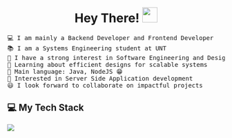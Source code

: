 <h1 align="center">
Hey There!
	<img src="https://media.giphy.com/media/hvRJCLFzcasrR4ia7z/giphy.gif" width="35">
</h1>

<pre>
💻 I am mainly a Backend Developer and Frontend Developer
📚 I am a Systems Engineering student at UNT
📝 I have a strong interest in Software Engineering and Design
🌱 Learning about efficient designs for scalable systems
🌟 Main language: Java, NodeJS 😁
🚩 Interested in Server Side Application development
😃 I look forward to collaborate on impactful projects
</pre>


## 💻 My Tech Stack
  <a href="https://skillicons.dev">
    <img src="https://skillicons.dev/icons?i=java,spring,js,ts,express,nestjs,mongodb,mysql,angular,react,tailwind,git" />
  </a>

